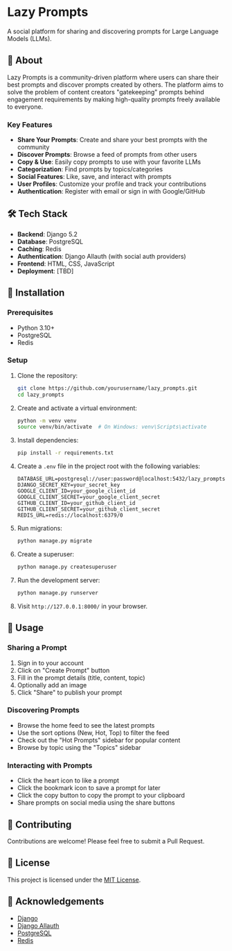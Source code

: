 # Lazy Prompts

A social platform for sharing and discovering prompts for Large Language Models (LLMs).

## 🚀 About

Lazy Prompts is a community-driven platform where users can share their best prompts and discover prompts created by others. The platform aims to solve the problem of content creators "gatekeeping" prompts behind engagement requirements by making high-quality prompts freely available to everyone.

### Key Features

- **Share Your Prompts**: Create and share your best prompts with the community
- **Discover Prompts**: Browse a feed of prompts from other users
- **Copy & Use**: Easily copy prompts to use with your favorite LLMs
- **Categorization**: Find prompts by topics/categories
- **Social Features**: Like, save, and interact with prompts
- **User Profiles**: Customize your profile and track your contributions
- **Authentication**: Register with email or sign in with Google/GitHub

## 🛠️ Tech Stack

- **Backend**: Django 5.2
- **Database**: PostgreSQL
- **Caching**: Redis
- **Authentication**: Django Allauth (with social auth providers)
- **Frontend**: HTML, CSS, JavaScript
- **Deployment**: [TBD]

## 🔧 Installation

### Prerequisites

- Python 3.10+
- PostgreSQL
- Redis

### Setup

1. Clone the repository:
   ```bash
   git clone https://github.com/yourusername/lazy_prompts.git
   cd lazy_prompts
   ```

2. Create and activate a virtual environment:
   ```bash
   python -m venv venv
   source venv/bin/activate  # On Windows: venv\Scripts\activate
   ```

3. Install dependencies:
   ```bash
   pip install -r requirements.txt
   ```

4. Create a `.env` file in the project root with the following variables:
   ```
   DATABASE_URL=postgresql://user:password@localhost:5432/lazy_prompts
   DJANGO_SECRET_KEY=your_secret_key
   GOOGLE_CLIENT_ID=your_google_client_id
   GOOGLE_CLIENT_SECRET=your_google_client_secret
   GITHUB_CLIENT_ID=your_github_client_id
   GITHUB_CLIENT_SECRET=your_github_client_secret
   REDIS_URL=redis://localhost:6379/0
   ```

5. Run migrations:
   ```bash
   python manage.py migrate
   ```

6. Create a superuser:
   ```bash
   python manage.py createsuperuser
   ```

7. Run the development server:
   ```bash
   python manage.py runserver
   ```

8. Visit `http://127.0.0.1:8000/` in your browser.

## 📝 Usage

### Sharing a Prompt

1. Sign in to your account
2. Click on "Create Prompt" button
3. Fill in the prompt details (title, content, topic)
4. Optionally add an image
5. Click "Share" to publish your prompt

### Discovering Prompts

- Browse the home feed to see the latest prompts
- Use the sort options (New, Hot, Top) to filter the feed
- Check out the "Hot Prompts" sidebar for popular content
- Browse by topic using the "Topics" sidebar

### Interacting with Prompts

- Click the heart icon to like a prompt
- Click the bookmark icon to save a prompt for later
- Click the copy button to copy the prompt to your clipboard
- Share prompts on social media using the share buttons

## 🤝 Contributing

Contributions are welcome! Please feel free to submit a Pull Request.

## 📄 License

This project is licensed under the [MIT License](LICENSE).

## 🙏 Acknowledgements

- [Django](https://www.djangoproject.com/)
- [Django Allauth](https://django-allauth.readthedocs.io/)
- [PostgreSQL](https://www.postgresql.org/)
- [Redis](https://redis.io/)
